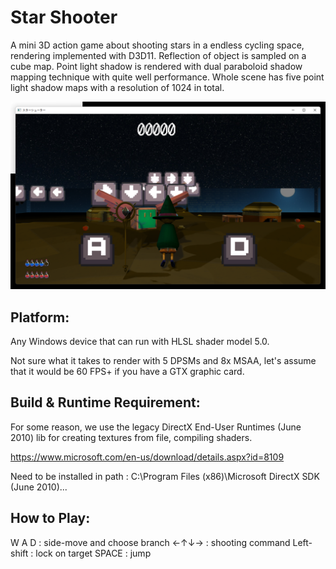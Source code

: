 # Star Shooter
A mini 3D action game about shooting stars in a endless cycling space, rendering implemented with D3D11.
Reflection of object is sampled on a cube map.
Point light shadow is rendered with dual paraboloid shadow mapping technique with quite well performance.
Whole scene has five point light shadow maps with a resolution of 1024 in total.

![alt text](https://github.com/liruntu2333/StarShooter/blob/master/ScreenShot.png)

## Platform:

Any Windows device that can run with HLSL shader model 5.0.

Not sure what it takes to render with 5 DPSMs and 8x MSAA, let's assume that it would be 60 FPS+ if you have a GTX graphic card.

## Build & Runtime Requirement:

For some reason, we use the legacy DirectX End-User Runtimes (June 2010) lib for creating textures from file, compiling shaders.

https://www.microsoft.com/en-us/download/details.aspx?id=8109

Need to be installed in path : C:\Program Files (x86)\Microsoft DirectX SDK (June 2010)\...

## How to Play:

W A D : side-move and choose branch
←↑↓→ : shooting command
Left-shift : lock on target
SPACE : jump
